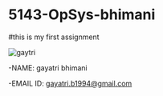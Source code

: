 # 5143-OpSys-bhimani
#this is my first assignment



![gaytri](https://cloud.githubusercontent.com/assets/16843273/12522937/440d2270-c119-11e5-9ee4-a3e3d851b9ad.jpg)

-NAME: gayatri bhimani

-EMAIL ID: gayatri.b1994@gmail.com
